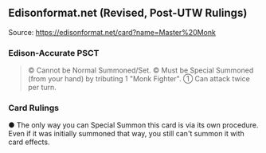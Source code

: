 
## Edisonformat.net (Revised, Post-UTW Rulings)

Source: https://edisonformat.net/card?name=Master%20Monk

### Edison-Accurate PSCT

> © Cannot be Normal Summoned/Set.
> © Must be Special Summoned (from your hand) by tributing 1 "Monk Fighter".
> ① Can attack twice per turn.

### Card Rulings

● The only way you can Special Summon this card is via its own procedure.
Even if it was initially summoned that way, you still can't summon it with card effects.
            